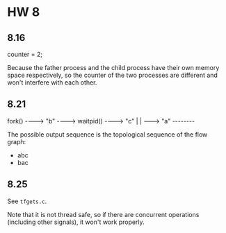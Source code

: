 # HW 8 #

## 8.16 ##

counter = 2;

Because the father process and the child process have their own memory space respectively, so the counter of the two processes are different and won't interfere with each other.

## 8.21 ##

fork() ----> "b" ----> waitpid() ----> "c"
        |               |
        ---> "a" --------

The possible output sequence is the topological sequence of the flow graph:

- abc
- bac

## 8.25 ##

See `tfgets.c`.

Note that it is not thread safe, so if there are concurrent operations (including other signals), it won't work properly.
